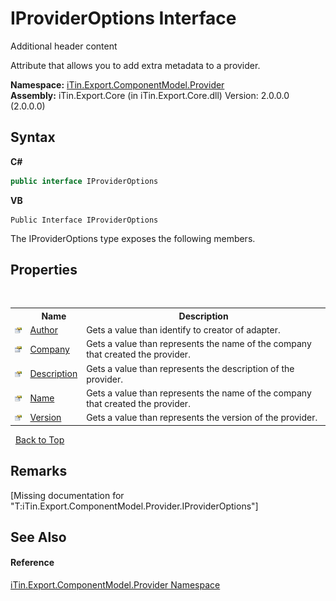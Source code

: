 # IProviderOptions Interface
Additional header content 

Attribute that allows you to add extra metadata to a provider.

**Namespace:**&nbsp;<a href="N_iTin_Export_ComponentModel_Provider">iTin.Export.ComponentModel.Provider</a><br />**Assembly:**&nbsp;iTin.Export.Core (in iTin.Export.Core.dll) Version: 2.0.0.0 (2.0.0.0)

## Syntax

**C#**<br />
``` C#
public interface IProviderOptions
```

**VB**<br />
``` VB
Public Interface IProviderOptions
```

The IProviderOptions type exposes the following members.


## Properties
&nbsp;<table><tr><th></th><th>Name</th><th>Description</th></tr><tr><td>![Public property](media/pubproperty.gif "Public property")</td><td><a href="P_iTin_Export_ComponentModel_Provider_IProviderOptions_Author">Author</a></td><td>
Gets a value than identify to creator of adapter.</td></tr><tr><td>![Public property](media/pubproperty.gif "Public property")</td><td><a href="P_iTin_Export_ComponentModel_Provider_IProviderOptions_Company">Company</a></td><td>
Gets a value than represents the name of the company that created the provider.</td></tr><tr><td>![Public property](media/pubproperty.gif "Public property")</td><td><a href="P_iTin_Export_ComponentModel_Provider_IProviderOptions_Description">Description</a></td><td>
Gets a value than represents the description of the provider.</td></tr><tr><td>![Public property](media/pubproperty.gif "Public property")</td><td><a href="P_iTin_Export_ComponentModel_Provider_IProviderOptions_Name">Name</a></td><td>
Gets a value than represents the name of the company that created the provider.</td></tr><tr><td>![Public property](media/pubproperty.gif "Public property")</td><td><a href="P_iTin_Export_ComponentModel_Provider_IProviderOptions_Version">Version</a></td><td>
Gets a value than represents the version of the provider.</td></tr></table>&nbsp;
<a href="#iprovideroptions-interface">Back to Top</a>

## Remarks
\[Missing <remarks> documentation for "T:iTin.Export.ComponentModel.Provider.IProviderOptions"\]

## See Also


#### Reference
<a href="N_iTin_Export_ComponentModel_Provider">iTin.Export.ComponentModel.Provider Namespace</a><br />